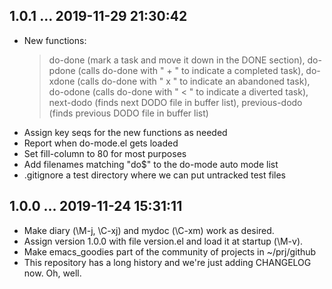 ## 1.0.1 ... 2019-11-29 21:30:42

 * New functions:
    > do-done (mark a task and move it down in the DONE section),
    > do-pdone (calls do-done with " + " to indicate a completed task),
    > do-xdone (calls do-done with " x " to indicate an abandoned task),
    > do-odone (calls do-done with " < " to indicate a diverted task),
    > next-dodo (finds next DODO file in buffer list),
    > previous-dodo (finds previous DODO file in buffer list)
 * Assign key seqs for the new functions as needed
 * Report when do-mode.el gets loaded
 * Set fill-column to 80 for most purposes
 * Add filenames matching "do$" to the do-mode auto mode list
 * .gitignore a test directory where we can put untracked test files

## 1.0.0 ... 2019-11-24 15:31:11

 * Make diary (\M-j, \C-xj) and mydoc (\C-xm) work as desired.
 * Assign version 1.0.0 with file version.el and load it at startup (\M-v).
 * Make emacs_goodies part of the community of projects in ~/prj/github
 * This repository has a long history and we're just adding CHANGELOG now.
   Oh, well.
